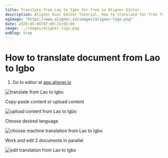 ```yaml
---
title: Translate from Lao to Igbo for free in Aligner Editor
description: Aligner Dual Editor Tutorial. How to translate for free from Lao to Igbo. Aligner is multilingual document management platform. 
ogImage: "https://www.aligner.io/images/aligner-logo.png"
date: 2020-05-06T07:09:21+03:00
image: ../images/aligner-logo.png
onBlog: true
---
```


# How to translate document from Lao to Igbo

1. Go to editor at [app.aligner.io](https://app.aligner.io "Aligner App web page")

![translate from Lao to Igbo](../aligner-blank-editor.png "translate from Lao to Igbo")

Copy-paste content or upload content

![upload content from Lao to Igbo](../aligner-uploaded-document.png "upload content from Lao to Igbo")

Choose desired language

![choose machine translation from Lao to Igbo](../aligner-language-dropdown.png "choose machine translation from Lao to Igbo")

Work and edit 2 documents in parallel

![edit translation from Lao to Igbo](../aligner-double-sitded-editor.png "edit translation from Lao to Igbo")

